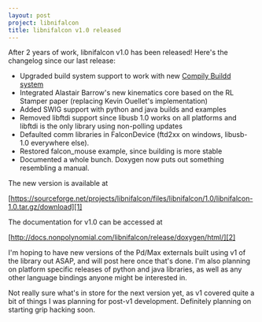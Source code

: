 ```yaml
---
layout: post
project: libnifalcon
title: libnifalcon v1.0 released
---
```


After 2 years of work, libnifalcon v1.0 has been released! Here's the changelog since our last release:

* Upgraded build system support to work with new [Compily Buildd system][3]
* Integrated Alastair Barrow's new kinematics core based on the RL Stamper paper (replacing Kevin Ouellet's implementation)
* Added SWIG support with python and java builds and examples
* Removed libftdi support since libusb 1.0 works on all platforms and libftdi is the only library using non-polling updates
* Defaulted comm libraries in FalconDevice (ftd2xx on windows, libusb-1.0 everywhere else).
* Restored falcon_mouse example, since building is more stable
* Documented a whole bunch. Doxygen now puts out something resembling a manual.

The new version is available at

[https://sourceforge.net/projects/libnifalcon/files/libnifalcon/1.0/libnifalcon-1.0.tar.gz/download][1]

The documentation for v1.0 can be accessed at

[http://docs.nonpolynomial.com/libnifalcon/release/doxygen/html/][2]

I'm hoping to have new versions of the Pd/Max externals built using v1 of the library out ASAP, and will post here once that's done. I'm also planning on platform specific releases of python and java libraries, as well as any other language bindings anyone might be interested in.

Not really sure what's in store for the next version yet, as v1 covered quite a bit of things I was planning for post-v1 development. Definitely planning on starting grip hacking soon.

[1]: https://sourceforge.net/projects/libnifalcon/files/libnifalcon/1.0/libnifalcon-1.0.tar.gz/download
[2]: http://docs.nonpolynomial.com/libnifalcon/release/doxygen/html/
[3]: http://www.github.com/qdot/compily_buildd
